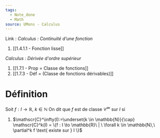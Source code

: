 ```yaml
---
tags:
  - Note_done
  - Math
source: UMons - Calculus
---
```


Link :
_Calculus : Continuité d’une fonction_
1. [[1.4.1.1 - Fonction lisse]]

_Calculus : Dérivée d'ordre supérieur_
1. [[1.7.1 - Prop = Classe de fonctions]]
2. [[1.7.3 - Déf = (Classe de fonctions dérivables)]]

# Définition
Soit $f : I \to  \mathbb{R},\ k \in \mathbb{N}$ 
On dit que $f$ est de classe $\mathscr{C}^\infty$ sur $I$ si 
1. $\mathscr{C}^\infty(I):=\underset{k \in \mathbb{N}}{\cap} \mathscr{C}^k(I) = \{f : I \to \mathbb{R}\ | \ \forall k \in \mathbb{N},\ \partial^k f \text{ existe sur } I \}$

